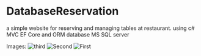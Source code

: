 # DatabaseReservation
a simple website for reserving and managing tables at restaurant. 
using c# MVC EF Core and ORM database MS SQL server

Images:
![third](https://github.com/user-attachments/assets/d055cc60-d12d-44f0-bc46-9f84d3557ec7)
![Second](https://github.com/user-attachments/assets/4bc3ad88-be9f-478e-b75f-ddc3b7d69734)
![First](https://github.com/user-attachments/assets/300056a3-6967-457f-8734-750e2a314007)
